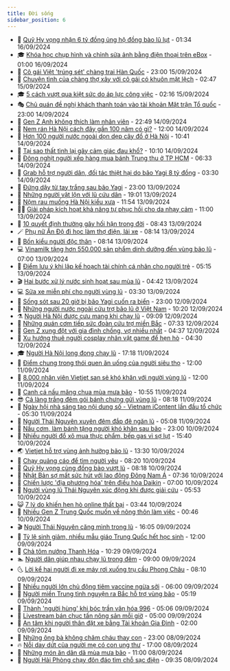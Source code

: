 ```yaml
---
title: Đời sống
sidebar_position: 6
---
```


<!-- vnexpress-doi-song:START -->
- 🚀 [Quỹ Hy vọng nhận 6 tỷ đồng ủng hộ đồng bào lũ lụt](https://vnexpress.net/quy-hy-vong-nhan-6-ty-dong-ung-ho-dong-bao-lu-lut-4793157.html) - 01:34 16/09/2024
- 🎓 [Khóa học chụp hình và chỉnh sửa ảnh bằng điện thoại trên eBox](https://vnexpress.net/khoa-hoc-chup-hinh-va-chinh-sua-anh-bang-dien-thoai-tren-ebox-4792828.html) - 01:00 16/09/2024
- 🚦 [Cô gái Việt &#39;trúng sét&#39; chàng trai Hàn Quốc](https://vnexpress.net/co-gai-viet-trung-set-chang-trai-han-quoc-4789663.html) - 23:00 15/09/2024
- 🦣 [Chuyện tình của chàng thợ xây với cô gái có khuôn mặt lệch](https://vnexpress.net/chuyen-tinh-cua-chang-tho-xay-voi-co-gai-co-khuon-mat-lech-4789927.html) - 02:47 15/09/2024
- 🎓 [5 cách vượt qua kiệt sức do áp lực công việc](https://vnexpress.net/5-cach-vuot-qua-kiet-suc-do-ap-luc-cong-viec-4793022.html) - 02:16 15/09/2024
- 🎭 [Chủ quán đề nghị khách thanh toán vào tài khoản Mặt trận Tổ quốc](https://vnexpress.net/chu-quan-de-nghi-khach-thanh-toan-vao-tai-khoan-mat-tran-to-quoc-4792907.html) - 23:00 14/09/2024
- 🦅 [Gen Z Anh không thích làm nhân viên](https://vnexpress.net/gen-z-anh-khong-thich-lam-nhan-vien-4792922.html) - 22:49 14/09/2024
- 🎃 [Nem rán Hà Nội cách đây gần 100 năm có gì?](https://vnexpress.net/nem-ran-ha-noi-cach-day-gan-100-nam-co-gi-4792820.html) - 12:00 14/09/2024
- 💪 [Hơn 100 người nước ngoài dọn dẹp cây đổ ở Hà Nội](https://vnexpress.net/hon-100-nguoi-nuoc-ngoai-don-dep-cay-do-o-ha-noi-4792903.html) - 10:41 14/09/2024
- 🐻 [Tại sao thất tình lại gây cảm giác đau khổ?](https://vnexpress.net/tai-sao-that-tinh-lai-gay-cam-giac-dau-kho-4792911.html) - 10:10 14/09/2024
- 🧠 [Đông nghịt người xếp hàng mua bánh Trung thu ở TP HCM](https://vnexpress.net/dong-nghit-nguoi-xep-hang-mua-banh-trung-thu-o-tp-hcm-4792822.html) - 06:33 14/09/2024
- 🐘 [Grab hỗ trợ người dân, đối tác thiệt hại do bão Yagi 8 tỷ đồng](https://vnexpress.net/grab-ho-tro-nguoi-dan-doi-tac-thiet-hai-do-bao-yagi-8-ty-dong-4792804.html) - 03:30 14/09/2024
- 👹 [Đứng dậy từ tay trắng sau bão Yagi](https://vnexpress.net/dung-day-tu-tay-trang-sau-bao-yagi-4792211.html) - 23:00 13/09/2024
- 💂 [Những người vật lộn với lũ cứu dân](https://vnexpress.net/nhung-nguoi-vat-lon-voi-lu-cuu-dan-4792305.html) - 19:01 13/09/2024
- 🦍 [Nộm rau muống Hà Nội kiểu xưa](https://vnexpress.net/nom-rau-muong-ha-noi-kieu-xua-4792674.html) - 11:54 13/09/2024
- 🧑‍🏫 [Giải pháp kích hoạt khả năng tự phục hồi cho da nhạy cảm](https://vnexpress.net/giai-phap-kich-hoat-kha-nang-tu-phuc-hoi-cho-da-nhay-cam-4792649.html) - 11:00 13/09/2024
- 🧰 [10 quyết định thường gây hối hận trong đời](https://vnexpress.net/10-quyet-dinh-thuong-gay-hoi-han-trong-doi-4792604.html) - 08:43 13/09/2024
- 🪄 [Phụ nữ Ấn Độ đi học làm thợ điện, lái xe](https://vnexpress.net/phu-nu-an-do-di-hoc-lam-tho-dien-lai-xe-4792107.html) - 08:14 13/09/2024
- 🐲 [Bốn kiểu người độc thân](https://vnexpress.net/bon-kieu-nguoi-doc-than-4792137.html) - 08:14 13/09/2024
- 💻 [Vinamilk tặng hơn 550.000 sản phẩm dinh dưỡng đến vùng bão lũ](https://vnexpress.net/vinamilk-tang-hon-550-000-san-pham-dinh-duong-den-vung-bao-lu-4792544.html) - 07:00 13/09/2024
- 🐘 [Điểm lưu ý khi lập kế hoạch tài chính cá nhân cho người trẻ](https://vnexpress.net/diem-luu-y-khi-lap-ke-hoach-tai-chinh-ca-nhan-cho-nguoi-tre-4792496.html) - 05:15 13/09/2024
- 🎬 [Hai bước xử lý nước sinh hoạt sau mùa lũ](https://vnexpress.net/hai-buoc-xu-ly-nuoc-sinh-hoat-sau-mua-lu-4792328.html) - 04:42 13/09/2024
- 💻 [Sửa xe miễn phí cho người vùng lũ](https://vnexpress.net/sua-xe-mien-phi-cho-nguoi-vung-lu-4792210.html) - 03:30 13/09/2024
- 🧰 [Sống sót sau 20 giờ bị bão Yagi cuốn ra biển](https://vnexpress.net/song-sot-sau-20-gio-bi-bao-yagi-cuon-ra-bien-4791591.html) - 23:00 12/09/2024
- 🫣 [Những người nước ngoài cứu trợ bão lũ ở Việt Nam](https://vnexpress.net/nhung-nguoi-nuoc-ngoai-cuu-tro-bao-lu-o-viet-nam-4792060.html) - 10:20 12/09/2024
- ⚗️ [Người Hà Nội được cưu mang khi chạy lũ](https://vnexpress.net/nguoi-ha-noi-duoc-cuu-mang-khi-chay-lu-4792091.html) - 09:09 12/09/2024
- 🌊 [Những quán cơm tiếp sức đoàn cứu trợ miền Bắc](https://vnexpress.net/nhung-quan-com-tiep-suc-doan-cuu-tro-mien-bac-4792026.html) - 07:33 12/09/2024
- 💃 [Gen Z xung đột với gia đình chồng, vợ nhiều nhất](https://vnexpress.net/gen-z-xung-dot-voi-gia-dinh-chong-vo-nhieu-nhat-4792037.html) - 04:37 12/09/2024
- 🦆 [Xu hướng thuê người cosplay nhân vật game để hẹn hò](https://vnexpress.net/xu-huong-thue-nguoi-cosplay-nhan-vat-game-de-hen-ho-4791185.html) - 04:30 12/09/2024
- 🎓 [Người Hà Nội long đong chạy lũ](https://vnexpress.net/nguoi-ha-noi-long-dong-chay-lu-4791819.html) - 17:18 11/09/2024
- 💪 [Điểm chung trong thói quen ăn uống của người siêu thọ](https://vnexpress.net/diem-chung-trong-thoi-quen-an-uong-cua-nguoi-sieu-tho-4791704.html) - 12:00 11/09/2024
- 🤔 [8.000 nhân viên Vietjet san sẻ khó khăn với người vùng lũ](https://vnexpress.net/8-000-nhan-vien-vietjet-san-se-kho-khan-voi-nguoi-vung-lu-4791811.html) - 12:00 11/09/2024
- 🧰 [Canh cá nấu măng chua mùa mưa bão](https://vnexpress.net/canh-ca-nau-mang-chua-mua-mua-bao-4791815.html) - 10:55 11/09/2024
- 😎 [Cả làng trắng đêm gói bánh chưng gửi vùng lũ](https://vnexpress.net/ca-lang-trang-dem-goi-banh-chung-gui-vung-lu-4791556.html) - 08:18 11/09/2024
- 🌮 [Ngày hội nhà sáng tạo nội dung số - Vietnam iContent lần đầu tổ chức](https://vnexpress.net/ngay-hoi-nha-sang-tao-noi-dung-so-vietnam-icontent-lan-dau-to-chuc-4791358.html) - 05:30 11/09/2024
- 🧠 [Người Thái Nguyên xuyên đêm đắp đê ngăn lũ](https://vnexpress.net/nguoi-thai-nguyen-xuyen-dem-dap-de-ngan-lu-4791236.html) - 05:08 11/09/2024
- 🎡 [Nấu cơm, làm bánh tặng người khó khăn sau bão](https://vnexpress.net/nau-com-lam-banh-tang-nguoi-kho-khan-sau-bao-4791378.html) - 23:00 10/09/2024
- 🎡 [Nhiều người đổ xô mua thực phẩm, bếp gas vì sợ lụt](https://vnexpress.net/nhieu-nguoi-do-xo-mua-thuc-pham-bep-gas-vi-so-lut-4791268.html) - 15:40 10/09/2024
- 🌏 [Vietjet hỗ trợ vùng ảnh hưởng bão lũ](https://vnexpress.net/vietjet-ho-tro-vung-anh-huong-bao-lu-4791382.html) - 13:30 10/09/2024
- 🐻 [Chạy quảng cáo để tìm người yêu](https://vnexpress.net/chay-quang-cao-de-tim-nguoi-yeu-4790201.html) - 08:20 10/09/2024
- 💂 [Quỹ Hy vọng cùng đồng bào vượt lũ](https://vnexpress.net/quy-hy-vong-cung-dong-bao-vuot-lu-4791218.html) - 08:18 10/09/2024
- 🥸 [Nhật Bản sợ mất sức hút với lao động Đông Nam Á](https://vnexpress.net/nhat-ban-so-mat-suc-hut-voi-lao-dong-dong-nam-a-4791169.html) - 07:36 10/09/2024
- 🌋 [Chiến lược &#39;địa phương hóa&#39; trên điều hòa Daikin](https://vnexpress.net/chien-luoc-dia-phuong-hoa-tren-dieu-hoa-daikin-4775559.html) - 07:00 10/09/2024
- 🦩 [Người vùng lũ Thái Nguyên xúc động khi được giải cứu](https://vnexpress.net/nguoi-vung-lu-thai-nguyen-xuc-dong-khi-duoc-giai-cuu-4791122.html) - 05:53 10/09/2024
- 😺 [7 lý do khiến hẹn hò online thất bại](https://vnexpress.net/7-ly-do-khien-hen-ho-online-that-bai-4789544.html) - 03:44 10/09/2024
- 🐻 [Nhiều Gen Z Trung Quốc muốn về nông thôn làm việc](https://vnexpress.net/nhieu-gen-z-trung-quoc-muon-ve-nong-thon-lam-viec-4790110.html) - 00:46 10/09/2024
- 🎬 [Người Thái Nguyên căng mình trong lũ](https://vnexpress.net/nguoi-thai-nguyen-cang-minh-trong-lu-4790940.html) - 16:05 09/09/2024
- 🎊 [Tỷ lệ sinh giảm, nhiều mẫu giáo Trung Quốc hết học sinh](https://vnexpress.net/ty-le-sinh-giam-nhieu-mau-giao-trung-quoc-het-hoc-sinh-4790851.html) - 12:00 09/09/2024
- 💄 [Chả tôm nướng Thanh Hóa](https://vnexpress.net/cha-tom-nuong-thanh-hoa-4789860.html) - 10:29 09/09/2024
- 🏊 [Người dân giúp nhau chạy lũ trong đêm](https://vnexpress.net/nguoi-dan-giup-nhau-chay-lu-trong-dem-4790688.html) - 09:00 09/09/2024
- 🌜 [Lời kể hai người đi xe máy rơi xuống trụ cầu Phong Châu](https://vnexpress.net/loi-ke-hai-nguoi-di-xe-may-roi-xuong-tru-cau-phong-chau-4790804.html) - 08:10 09/09/2024
- 🤡 [Nhiều người lớn chủ động tiêm vaccine ngừa sởi](https://vnexpress.net/nhieu-nguoi-lon-chu-dong-tiem-vaccine-ngua-soi-4790745.html) - 06:00 09/09/2024
- 🥰 [Người miền Trung tình nguyện ra Bắc hỗ trợ vùng bão](https://vnexpress.net/nguoi-mien-trung-tinh-nguyen-ra-bac-ho-tro-vung-bao-4790653.html) - 05:19 09/09/2024
- 🦍 [Thành &#39;người hùng&#39; khi bóc trần văn hóa 996](https://vnexpress.net/thanh-nguoi-hung-khi-boc-tran-van-hoa-996-4790127.html) - 05:06 09/09/2024
- 🫣 [Livestream bán chục tấn nông sản mỗi giờ](https://vnexpress.net/livestream-ban-chuc-tan-nong-san-moi-gio-4790667.html) - 05:00 09/09/2024
- 🚦 [An tâm khi người thân đặt xe bằng Tài khoản Gia Đình](https://vnexpress.net/an-tam-khi-nguoi-than-dat-xe-bang-tai-khoan-gia-dinh-4790491.html) - 02:00 09/09/2024
- 🐘 [Những ông bà không chăm cháu thay con](https://vnexpress.net/nhung-ong-ba-khong-cham-chau-thay-con-4789321.html) - 23:00 08/09/2024
- 🔥 [Nỗi day dứt của người mẹ có con ung thư](https://vnexpress.net/noi-day-dut-cua-nguoi-me-co-con-ung-thu-4790356.html) - 17:00 08/09/2024
- 🎃 [Những món ăn dân dã mùa mưa bão](https://vnexpress.net/nhung-mon-an-dan-da-mua-mua-bao-4790451.html) - 11:00 08/09/2024
- 🥳 [Người Hải Phòng chạy đôn đáo tìm chỗ sạc điện](https://vnexpress.net/nguoi-hai-phong-chay-don-dao-tim-cho-sac-dien-4790450.html) - 09:35 08/09/2024<!-- vnexpress-doi-song:END -->
